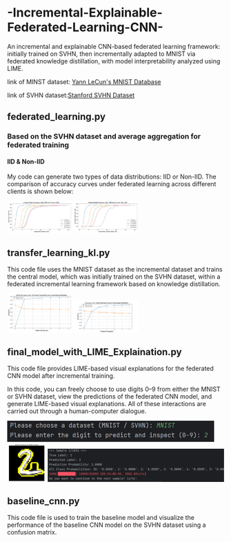# -Incremental-Explainable-Federated-Learning-CNN-
An incremental and explainable CNN-based federated learning framework: initially trained on SVHN, then incrementally adapted to MNIST via federated knowledge distillation, with model interpretability analyzed using LIME.

link of MINST dataset: [Yann LeCun's MNIST Database](http://yann.lecun.com/exdb/mnist/)  

link of SVHN dataset:[Stanford SVHN Dataset](http://ufldl.stanford.edu/housenumbers/) 

## federated_learning.py

### Based on the SVHN dataset and average aggregation for federated training

#### IID & Non-IID

My code can generate two types of data distributions: IID or Non-IID. The comparison of accuracy curves under federated learning across different clients is shown below:

<img src="picture\1.png" alt="1" style="zoom:15%;" />

<img src="picture\2.png" alt="1" style="zoom:15%;" />

## transfer_learning_kl.py

This code file uses the MNIST dataset as the incremental dataset and trains the central model, which was initially trained on the SVHN dataset, within a federated incremental learning framework based on knowledge distillation.

<img src="picture\3.png" alt="1" style="zoom:15%;" />

<img src="picture\4.png" alt="1" style="zoom:15%;" />

## final_model_with_LIME_Explaination.py

This code file provides LIME-based visual explanations
for the federated CNN model after incremental training.

In this code, you can freely choose to use digits 0–9 from either
the MNIST or SVHN dataset, view the predictions of the
federated CNN model, and generate LIME-based visual explanations.
All of these interactions are carried out through a human-computer dialogue.

<img src="picture\5.png" alt="1" style="zoom: 50%;" />

<img src="picture\7.png" alt="1" style="zoom: 15%;" />

<img src="picture\8.png" alt="1" style="zoom: 40%;" />

## baseline_cnn.py

This code file is used to train the baseline model and visualize
the performance of the baseline CNN model on the SVHN dataset
using a confusion matrix.
